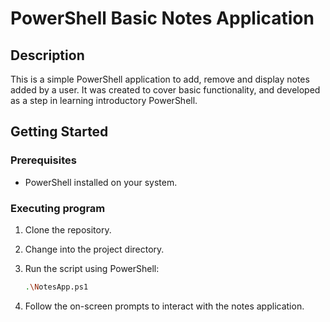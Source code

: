 # PowerShell Basic Notes Application

## Description

This is a simple PowerShell application to add, remove and display notes added by a user. It was created to cover basic functionality, and developed as a step in learning introductory PowerShell.

## Getting Started

### Prerequisites

- PowerShell installed on your system.

### Executing program

1. Clone the repository.

2. Change into the project directory.

3. Run the script using PowerShell:

   ```sh
   .\NotesApp.ps1
   ```

4. Follow the on-screen prompts to interact with the notes application.
